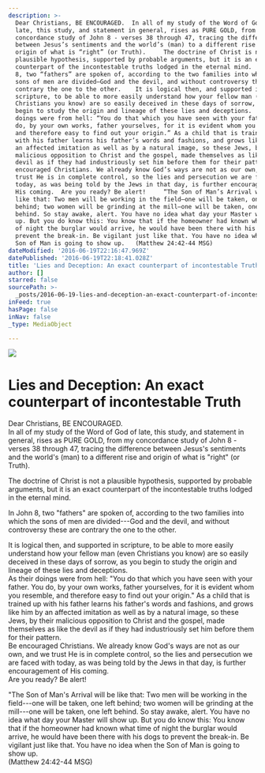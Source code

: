```yaml
---
description: >-
  Dear Christians, BE ENCOURAGED.  In all of my study of the Word of God of
  late, this study, and statement in general, rises as PURE GOLD, from my
  concordance study of John 8 - verses 38 through 47, tracing the difference
  between Jesus’s sentiments and the world’s (man) to a different rise and
  origin of what is “right” (or Truth).     The doctrine of Christ is not a
  plausible hypothesis, supported by probable arguments, but it is an exact
  counterpart of the incontestable truths lodged in the eternal mind.    In John
  8, two “fathers” are spoken of, according to the two families into which the
  sons of men are divided—God and the devil, and without controversy these are
  contrary the one to the other.    It is logical then, and supported in
  scripture, to be able to more easily understand how your fellow man (even
  Christians you know) are so easily deceived in these days of sorrow, as you
  begin to study the origin and lineage of these lies and deceptions.  As their
  doings were from hell: “You do that which you have seen with your father. You
  do, by your own works, father yourselves, for it is evident whom you resemble,
  and therefore easy to find out your origin.” As a child that is trained up
  with his father learns his father’s words and fashions, and grows like him by
  an affected imitation as well as by a natural image, so these Jews, by their
  malicious opposition to Christ and the gospel, made themselves as like the
  devil as if they had industriously set him before them for their pattern.  Be
  encouraged Christians. We already know God’s ways are not as our own, and we
  trust He is in complete control, so the lies and persecution we are faced with
  today, as was being told by the Jews in that day, is further encouragement of
  His coming.  Are you ready? Be alert!     “The Son of Man’s Arrival will be
  like that: Two men will be working in the field—one will be taken, one left
  behind; two women will be grinding at the mill—one will be taken, one left
  behind. So stay awake, alert. You have no idea what day your Master will show
  up. But you do know this: You know that if the homeowner had known what time
  of night the burglar would arrive, he would have been there with his dogs to
  prevent the break-in. Be vigilant just like that. You have no idea when the
  Son of Man is going to show up.   (Matthew 24:42-44 MSG)
dateModified: '2016-06-19T22:16:47.969Z'
datePublished: '2016-06-19T22:18:41.028Z'
title: 'Lies and Deception: An exact counterpart of incontestable Truth '
author: []
starred: false
sourcePath: >-
  _posts/2016-06-19-lies-and-deception-an-exact-counterpart-of-incontestable-tr.md
inFeed: true
hasPage: false
inNav: false
_type: MediaObject

---
```

![](https://the-grid-user-content.s3-us-west-2.amazonaws.com/7c0bbdde-5329-48da-a49e-098a57814c21.jpg)

# Lies and Deception: An exact counterpart of incontestable Truth 

Dear Christians, BE ENCOURAGED.   
In all of my study of the Word of God of late, this study, and statement in general, rises as PURE GOLD, from my concordance study of John 8 - verses 38 through 47, tracing the difference between Jesus's sentiments and the world's (man) to a different rise and origin of what is "right" (or Truth).   
  
The doctrine of Christ is not a plausible hypothesis, supported by probable arguments, but it is an exact counterpart of the incontestable truths lodged in the eternal mind.   
  
In John 8, two "fathers" are spoken of, according to the two families into which the sons of men are divided---God and the devil, and without controversy these are contrary the one to the other.   
  
It is logical then, and supported in scripture, to be able to more easily understand how your fellow man (even Christians you know) are so easily deceived in these days of sorrow, as you begin to study the origin and lineage of these lies and deceptions.   
As their doings were from hell: "You do that which you have seen with your father. You do, by your own works, father yourselves, for it is evident whom you resemble, and therefore easy to find out your origin." As a child that is trained up with his father learns his father's words and fashions, and grows like him by an affected imitation as well as by a natural image, so these Jews, by their malicious opposition to Christ and the gospel, made themselves as like the devil as if they had industriously set him before them for their pattern.   
Be encouraged Christians. We already know God's ways are not as our own, and we trust He is in complete control, so the lies and persecution we are faced with today, as was being told by the Jews in that day, is further encouragement of His coming.   
Are you ready? Be alert!   
  
"The Son of Man's Arrival will be like that: Two men will be working in the field---one will be taken, one left behind; two women will be grinding at the mill---one will be taken, one left behind. So stay awake, alert. You have no idea what day your Master will show up. But you do know this: You know that if the homeowner had known what time of night the burglar would arrive, he would have been there with his dogs to prevent the break-in. Be vigilant just like that. You have no idea when the Son of Man is going to show up.   
(Matthew 24:42-44 MSG)